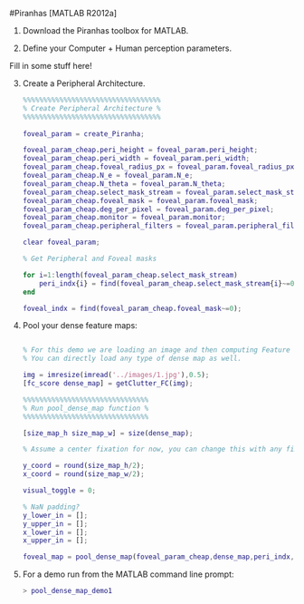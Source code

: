 #Piranhas [MATLAB R2012a]

1. Download the Piranhas toolbox for MATLAB.

2. Define your Computer + Human perception parameters.

Fill in some stuff here!

3. Create a Peripheral Architecture.

	```matlab
	%%%%%%%%%%%%%%%%%%%%%%%%%%%%%%%%%%
	% Create Peripheral Architecture %
	%%%%%%%%%%%%%%%%%%%%%%%%%%%%%%%%%%
	 
	foveal_param = create_Piranha;

	foveal_param_cheap.peri_height = foveal_param.peri_height;
	foveal_param_cheap.peri_width = foveal_param.peri_width;
	foveal_param_cheap.foveal_radius_px = foveal_param.foveal_radius_px;
	foveal_param_cheap.N_e = foveal_param.N_e;
	foveal_param_cheap.N_theta = foveal_param.N_theta;
	foveal_param_cheap.select_mask_stream = foveal_param.select_mask_stream;
	foveal_param_cheap.foveal_mask = foveal_param.foveal_mask;
	foveal_param_cheap.deg_per_pixel = foveal_param.deg_per_pixel;
	foveal_param_cheap.monitor = foveal_param.monitor;
	foveal_param_cheap.peripheral_filters = foveal_param.peripheral_filters;

	clear foveal_param;

	% Get Peripheral and Foveal masks

	for i=1:length(foveal_param_cheap.select_mask_stream)
		peri_indx{i} = find(foveal_param_cheap.select_mask_stream{i}~=0);
	end

	foveal_indx = find(foveal_param_cheap.foveal_mask~=0);
	```
4. Pool your dense feature maps:

	```matlab

	% For this demo we are loading an image and then computing Feature Congestion.
	% You can directly load any type of dense map as well.

	img = imresize(imread('../images/1.jpg'),0.5);
	[fc_score dense_map] = getClutter_FC(img);

	%%%%%%%%%%%%%%%%%%%%%%%%%%%%%%%
	% Run pool_dense_map function %
	%%%%%%%%%%%%%%%%%%%%%%%%%%%%%%%

	[size_map_h size_map_w] = size(dense_map);

	% Assume a center fixation for now, you can change this with any fixation point.

	y_coord = round(size_map_h/2);
	x_coord = round(size_map_w/2);

	visual_toggle = 0;

	% NaN padding?
	y_lower_in = [];
	y_upper_in = [];
	x_lower_in = [];
	x_upper_in = [];

	foveal_map = pool_dense_map(foveal_param_cheap,dense_map,peri_indx,foveal_indx,y_coord,x_coord,visual_toggle,y_lower_in,y_upper_in,x_lower_in,x_upper_in))
	```
5. For a demo run from the MATLAB command line prompt:

	```matlab
	> pool_dense_map_demo1
	```
